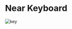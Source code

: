# Near Keyboard

![key](https://user-images.githubusercontent.com/79098078/160292070-0c5d5e87-8c19-4606-93ea-e2fa88142ef7.png)
